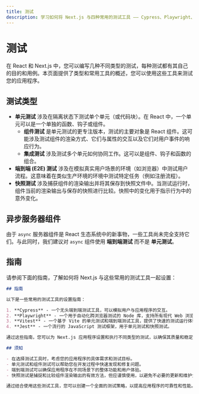 ```yaml
---
title: 测试
description: 学习如何将 Next.js 与四种常用的测试工具 —— Cypress、Playwright、Vitest 和 Jest 一起设置。
---
```

# 测试
在 React 和 Next.js 中，您可以编写几种不同类型的测试，每种测试都有其自己的目的和用例。本页面提供了类型和常用工具的概述，您可以使用这些工具来测试您的应用程序。

## 测试类型

- **单元测试** 涉及在隔离状态下测试单个单元（或代码块）。在 React 中，一个单元可以是一个单独的函数、钩子或组件。
  - **组件测试** 是单元测试的更专注版本，测试的主要对象是 React 组件。这可能涉及测试组件的渲染方式、它们与属性的交互以及它们对用户事件的响应行为。
  - **集成测试** 涉及测试多个单元如何协同工作。这可以是组件、钩子和函数的组合。
- **端到端 (E2E) 测试** 涉及在模拟真实用户场景的环境（如浏览器）中测试用户流程。这意味着在类似生产环境的环境中测试特定任务（例如注册流程）。
- **快照测试** 涉及捕获组件的渲染输出并将其保存到快照文件中。当测试运行时，组件当前的渲染输出与保存的快照进行比较。快照中的变化用于指示行为中的意外变化。

<AppOnly>

## 异步服务器组件

由于 `async` 服务器组件是 React 生态系统中的新事物，一些工具尚未完全支持它们。与此同时，我们建议对 `async` 组件使用 **端到端测试** 而不是 **单元测试**。

</AppOnly>

## 指南

请参阅下面的指南，了解如何将 Next.js 与这些常用的测试工具一起设置：

```markdown
## 指南

以下是一些常用的测试工具的设置指南：

1. **Cypress** - 一个无头端到端测试工具，可以模拟用户与应用程序的交互。
2. **Playwright** - 一个用于自动化跨浏览器测试的 Node 库，支持所有现代 Web 浏览器。
3. **Vitest** - 一个基于 Vite 的单元测试和端到端测试工具，提供了快速的测试运行体验。
4. **Jest** - 一个流行的 JavaScript 测试框架，用于单元测试和快照测试。

通过这些指南，您可以为 Next.js 应用程序设置和执行不同类型的测试，以确保其质量和稳定性。

## 须知

- 在选择测试工具时，考虑您的应用程序的具体需求和测试目标。
- 单元测试和组件测试可以帮助您在开发过程中快速发现和修复问题。
- 端到端测试可以确保应用程序在不同场景下的整体功能和用户体验。
- 快照测试是捕捉和比较组件渲染输出的有效方法，但应谨慎使用，以避免不必要的更新和维护负担。

通过结合使用这些测试工具，您可以创建一个全面的测试策略，以提高应用程序的可靠性和性能。
```
